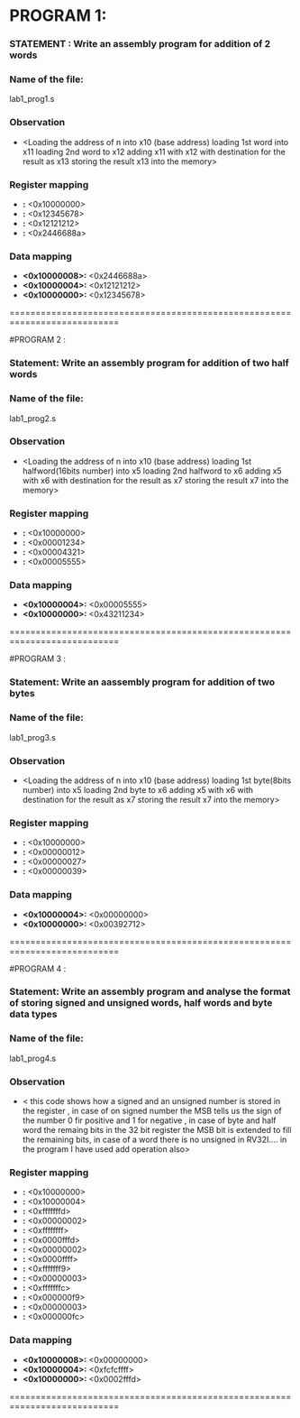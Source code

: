 # PROGRAM 1:
### STATEMENT : Write an assembly program for addition of 2 words
 
### Name of the file:
lab1_prog1.s

### Observation 
- <Loading the address of n into x10 (base address)
 loading 1st word into x11
 loading 2nd word to x12
 adding x11 with x12 with destination for the result as x13
 storing the result x13 into the memory>

### Register mapping 
- **<x10>:**  <0x10000000>
- **<x11>:**  <0x12345678>
- **<x12>:**  <0x12121212>
- **<x13>:**  <0x2446688a>

### Data mapping
- **<0x10000008>:**  <0x2446688a>
- **<0x10000004>:**  <0x12121212>
- **<0x10000000>:**  <0x12345678>

===========================================================================

#PROGRAM 2 :
### Statement: Write an assembly program for addition of two half words

### Name of the file:
 lab1_prog2.s

### Observation
- <Loading the address of n into x10 (base address)
 loading 1st halfword(16bits number) into x5
 loading 2nd halfword to x6
 adding x5 with x6 with destination for the result as x7
 storing the result x7 into the memory>

### Register mapping
- **<x10>:**  <0x10000000>
- **<x05>:**  <0x00001234>
- **<x06>:**  <0x00004321>
- **<x07>:**  <0x00005555>


### Data mapping
- **<0x10000004>:**  <0x00005555>
- **<0x10000000>:**  <0x43211234>

===========================================================================

#PROGRAM 3 :
### Statement: Write an aassembly program for addition of two bytes

### Name of the file:
 lab1_prog3.s

### Observation
- <Loading the address of n into x10 (base address)
 loading 1st byte(8bits number) into x5
 loading 2nd byte to x6
 adding x5 with x6 with destination for the result as x7
 storing the result x7 into the memory>

### Register mapping
- **<x10>:**  <0x10000000>
- **<x05>:**  <0x00000012>
- **<x06>:**  <0x00000027>
- **<x07>:**  <0x00000039>


### Data mapping
- **<0x10000004>:**  <0x00000000>
- **<0x10000000>:**  <0x00392712>

===========================================================================

#PROGRAM 4 :
### Statement: Write an assembly program and analyse the format of storing signed and unsigned words, half words and byte data types

### Name of the file:
 lab1_prog4.s

### Observation
- < this code shows how a signed and an unsigned number is stored in the register , in case of on signed number the MSB tells us the sign of the number 0 fir positive and 1 for negative , in case of byte and half word the remaing bits in the 32 bit register the MSB bit is extended to fill the remaining bits, in case of a word there is no unsigned in RV32I.... in the program I have used add operation also>


### Register mapping
- **<x10>:**  <0x10000000>
- **<x11>:**  <0x10000004>
- **<x12>:**  <0xfffffffd>
- **<x13>:**  <0x00000002>
- **<x14>:**  <0xffffffff>
- **<x15>:**  <0x0000fffd>
- **<x16>:**  <0x00000002>
- **<x17>:**  <0x0000ffff>
- **<x18>:**  <0xfffffff9>
- **<x19>:**  <0x00000003>
- **<x20>:**  <0xfffffffc>
- **<x21>:**  <0x000000f9>
- **<x22>:**  <0x00000003>
- **<x23>:**  <0x000000fc>

### Data mapping
- **<0x10000008>:**  <0x00000000>
- **<0x10000004>:**  <0xfcfcffff>
- **<0x10000000>:**  <0x0002fffd>

===========================================================================







